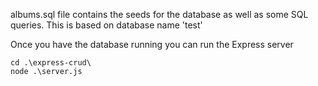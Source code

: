 albums.sql file contains the seeds for the database as well as some SQL queries.  This is based on database name 'test'

Once you have the database running you can run the Express server  
```
cd .\express-crud\
node .\server.js
```

